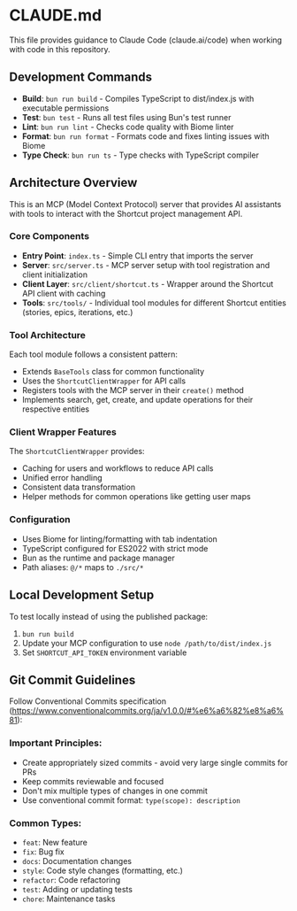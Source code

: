 # CLAUDE.md

This file provides guidance to Claude Code (claude.ai/code) when working with code in this repository.

## Development Commands

- **Build**: `bun run build` - Compiles TypeScript to dist/index.js with executable permissions
- **Test**: `bun test` - Runs all test files using Bun's test runner
- **Lint**: `bun run lint` - Checks code quality with Biome linter
- **Format**: `bun run format` - Formats code and fixes linting issues with Biome
- **Type Check**: `bun run ts` - Type checks with TypeScript compiler

## Architecture Overview

This is an MCP (Model Context Protocol) server that provides AI assistants with tools to interact with the Shortcut project management API.

### Core Components

- **Entry Point**: `index.ts` - Simple CLI entry that imports the server
- **Server**: `src/server.ts` - MCP server setup with tool registration and client initialization
- **Client Layer**: `src/client/shortcut.ts` - Wrapper around the Shortcut API client with caching
- **Tools**: `src/tools/` - Individual tool modules for different Shortcut entities (stories, epics, iterations, etc.)

### Tool Architecture

Each tool module follows a consistent pattern:
- Extends `BaseTools` class for common functionality
- Uses the `ShortcutClientWrapper` for API calls
- Registers tools with the MCP server in their `create()` method
- Implements search, get, create, and update operations for their respective entities

### Client Wrapper Features

The `ShortcutClientWrapper` provides:
- Caching for users and workflows to reduce API calls
- Unified error handling
- Consistent data transformation
- Helper methods for common operations like getting user maps

### Configuration

- Uses Biome for linting/formatting with tab indentation
- TypeScript configured for ES2022 with strict mode
- Bun as the runtime and package manager
- Path aliases: `@/*` maps to `./src/*`

## Local Development Setup

To test locally instead of using the published package:
1. `bun run build`
2. Update your MCP configuration to use `node /path/to/dist/index.js`
3. Set `SHORTCUT_API_TOKEN` environment variable

## Git Commit Guidelines

Follow Conventional Commits specification (https://www.conventionalcommits.org/ja/v1.0.0/#%e6%a6%82%e8%a6%81):

### Important Principles:
- Create appropriately sized commits - avoid very large single commits for PRs
- Keep commits reviewable and focused
- Don't mix multiple types of changes in one commit
- Use conventional commit format: `type(scope): description`

### Common Types:
- `feat`: New feature
- `fix`: Bug fix
- `docs`: Documentation changes
- `style`: Code style changes (formatting, etc.)
- `refactor`: Code refactoring
- `test`: Adding or updating tests
- `chore`: Maintenance tasks